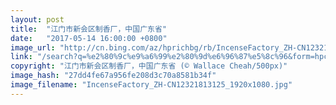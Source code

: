 ```yaml
---
layout: post
title:  "江门市新会区制香厂，中国广东省"
date:   "2017-05-14 16:00:00 +0800"
image_url: "http://cn.bing.com/az/hprichbg/rb/IncenseFactory_ZH-CN12321813125_1920x1080.jpg"
link: "/search?q=%e2%80%9c%e9%a6%99%e2%80%9d%e6%96%87%e5%8c%96&form=hpcapt&mkt=zh-cn"
copyright: "江门市新会区制香厂，中国广东省 (© Wallace Cheah/500px)"
image_hash: "27dd4fe67a956fe208d3c70a8581b34f"
image_filename: "IncenseFactory_ZH-CN12321813125_1920x1080.jpg"
---
```

